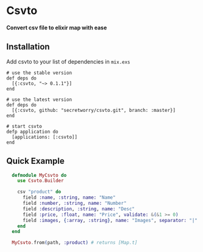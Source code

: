 # Csvto

**Convert csv file to elixir map with ease**

## Installation

Add csvto to your list of dependencies in `mix.exs`

  ```
  # use the stable version
  def deps do
    [{:csvto, "~> 0.1.1"}]
  end

  # use the latest version
  def deps do
    [{:csvto, github: "secretworry/csvto.git", branch: :master}]
  end
        
  # start csvto
  defp application do
    [applications: [:csvto]]
  end
  ```

## Quick Example

```elixir
  defmodule MyCsvto do
    use Csvto.Builder

    csv "product" do
      field :name, :string, name: "Name"
      field :number, :string, name: "Number"
      field :description, :string, name: "Desc"
      field :price, :float, name: "Price", validate: &(&1 >= 0)
      field :images, {:array, :string}, name: "Images", separator: "|"
    end
  end

  MyCsvto.from(path, :product) # returns [Map.t]
```

